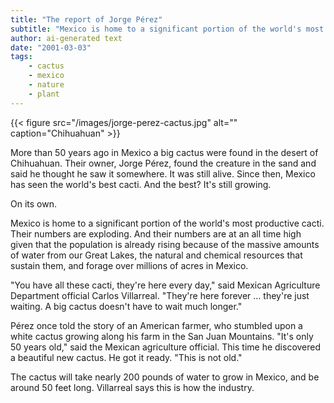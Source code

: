 ```yaml
---
title: "The report of Jorge Pérez"
subtitle: "Mexico is home to a significant portion of the world's most productive cacti"
author: ai-generated text
date: "2001-03-03"
tags:
    - cactus
    - mexico
    - nature
    - plant
---
```



{{< figure src="/images/jorge-perez-cactus.jpg" alt="" caption="Chihuahuan" >}}

More than 50 years ago in Mexico a big cactus were found in the desert of Chihuahuan. Their owner, Jorge Pérez, found the creature in the sand and said he thought he saw it somewhere. It was still alive. Since then, Mexico has seen the world's best cacti. And the best? It's still growing.

On its own.

Mexico is home to a significant portion of the world's most productive cacti. Their numbers are exploding. And their numbers are at an all time high given that the population is already rising because of the massive amounts of water from our Great Lakes, the natural and chemical resources that sustain them, and forage over millions of acres in Mexico.

"You have all these cacti, they're here every day," said Mexican Agriculture Department official Carlos Villarreal. "They're here forever … they're just waiting. A big cactus doesn't have to wait much longer."

Pérez once told the story of an American farmer, who stumbled upon a white cactus growing along his farm in the San Juan Mountains. "It's only 50 years old," said the Mexican agriculture official. This time he discovered a beautiful new cactus. He got it ready. "This is not old."

The cactus will take nearly 200 pounds of water to grow in Mexico, and be around 50 feet long. Villarreal says this is how the industry.
